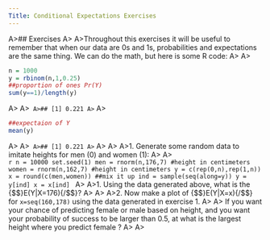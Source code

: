 ```yaml
---
Title: Conditional Expectations Exercises
---
```


A>## Exercises
A>
A>Throughout this exercises it will be useful to remember that when our data are 0s and 1s, probabilities and expectations are the same thing. We can do the math, but here is some R code:
A>
A>
```r
n = 1000
y = rbinom(n,1,0.25)
##proportion of ones Pr(Y)
sum(y==1)/length(y)
```
A>
A>```
A>## [1] 0.221
A>```
A>
```r
##expectaion of Y
mean(y)
```
A>
A>```
A>## [1] 0.221
A>```
A>
A>
A>1. Generate some random data to imitate heights for men (0) and women (1):
A>
A>    
    ```r
    n = 10000
    set.seed(1)
    men = rnorm(n,176,7) #height in centimeters
    women = rnorm(n,162,7) #height in centimeters
    y = c(rep(0,n),rep(1,n))
    x = round(c(men,women))
    ##mix it up
    ind = sample(seq(along=y))
    y = y[ind]
    x = x[ind]
    ```
A>
A>1. Using the data generated above, what is the {$$}E(Y|X=176){/$$}?
A>
A>
A>2. Now make a plot of {$$}E(Y|X=x){/$$} for `x=seq(160,178)` using the data generated in exercise 1.
A>
A>    If you want your chance of predicting female or male based on height, and you want your probability of success to be larger than 0.5, at what is the largest height where you predict female ?
A>
A>

